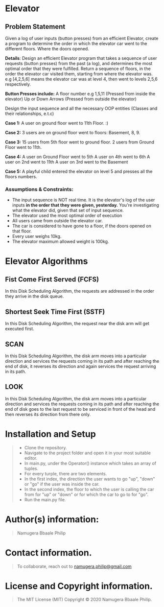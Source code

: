 # Elevator
## Problem Statement
Given a log of user inputs (button presses) from an efficient Elevator, create a program to determine the order in which the elevator car went to the different floors. Where the doors opened.

**Details**:
Design an efficient Elevator program that takes a sequence of user requests (button presses) from the past (a log),  and determines the most optimal order that they were fulfilled.
Return a sequence of floors, in the order the elevator car visited them, starting from where the elevator was. e.g [4,2,5,6] means the elevator car was at level 4, then went to levels 2,5,6 respectively.

**Button Presses include:**
A floor number e.g 1,5,11 (Pressed from inside the elevator)
Up or Down Arrows (Pressed from outside the elevator)

Design the input sequence and all the necessary OOP entities (Classes and their relationships, e.t.c)

**Case 1:**
A user on ground floor went to 11th Floor.  :)

**Case 2:**
3 users are on ground floor went to floors: Basement, 8, 9.

**Case 3:**
15 users from 5th floor went to ground floor.
2 users from Ground Floor went to 11th.

**Case 4:**
A user on Ground Floor went to 5th
A user on 4th went to 6th
A user on 2nd went to 11th
A user on 3rd went to the Basement

**Case 5:**
A playful child entered the elevator on level 5 and presses all the floors numbers.

### Assumptions & Constraints:

- The input sequence is NOT real time. It is the elevator's log of the user inputs **in the order that they were given, yesterday.**
You're investigating what the elevator did, given that set of input sequence.
- The elevator used the most optimal order of execution
- All users came from outside the elevator car.
- The car is considered to have gone to a floor, if the doors opened on that floor.
- Every user weighs 10kg.
- The elevator maximum allowed weight is 100kg.

# Elevator Algorithms

## Fist Come First Served (FCFS)
In this Disk Scheduling Algorithm, the requests are addressed in the order they arrive in the disk queue.

## Shortest Seek Time First (SSTF)
In this Disk Scheduling Algorithm, the request near the disk arm will get executed first.

## SCAN
In this Disk Scheduling Algorithm, the disk arm moves into a particular direction and services the requests coming in its path and after reaching the end of disk, it reverses its direction and again services the request arriving in its path.

## LOOK
In this Disk Scheduling Algorithm, the disk arm moves into a particular direction and services the requests coming in its path and after reaching the end of disk goes to the last request to be serviced in front of the head and then reverses its direction from there only.

# Installation and Setup
>- Clone the repository.
>- Navigate to the project folder and open it in your most suitable editor.
>- In main.py, under the Operator() instance which takes an array of tuples.
>- For every turple, there are two elements. 
>- In the first index, the direction the user wants to go "up", "down" or "go" if the user was inside the car.
>- In the second index, the floor to which the user is calling the car from for "up" or "down" or for which the car to go to for "go".
>- Run the main.py file.

# Author(s) information: 
> Namugera Bbaale Philip

# Contact information.
> To collaborate, reach out to namugera.philip@gmail.com

# License and Copyright information.
> The MIT License (MIT) Copyright © 2020 Namugera Bbaale Philip.
